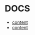 # DOCS

* [content](content.md)
* [content](https://github.com/MatthewCaseres/mdExperiments/blob/main/DOCS.md)
